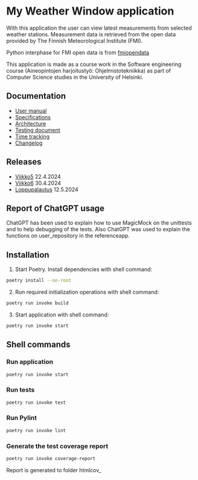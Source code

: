 # My Weather Window application
With this application the user can view latest measurements from selected weather stations. Measurement data is retrieved from the open data provided by The Finnish Meteorological Institute (FMI).

Python interphase for FMI open data is from [fmiopendata](https://github.com/pnuu/fmiopendata)

This application is made as a course work in the Software engineering course (Aineopintojen harjoitustyö: Ohjelmistotekniikka) as part of Computer Science studies in the University of Helsinki.

## Documentation
- [User manual](documentation/usermanual.md)
- [Specifications](documentation/specifications.md)
- [Architecture](documentation/architecture.md)
- [Testing document](documentation/testing.md)
- [Time tracking](documentation/timetracking.md)
- [Changelog](documentation/changelog.md)

## Releases

- [Viikko5](https://github.com/mcpaulafi/ot-harjoitustyo/releases/tag/viikko5) 22.4.2024
- [Viikko6](https://github.com/mcpaulafi/ot-harjoitustyo/releases/tag/viikko6) 30.4.2024
- [Loppupalautus](https://github.com/mcpaulafi/ot-harjoitustyo/releases/tag/viikko6) 12.5.2024

## Report of ChatGPT usage

ChatGPT has been used to explain how to use MagicMock on the unittests and to help debugging of the tests. Also ChatGPT was used to explain the functions on user_repository in the referenceapp.

## Installation

1. Start Poetry. Install dependencies with shell command:

```bash
poetry install --no-root
```

2. Run required initialization operations with shell command:

```bash
poetry run invoke build
```

3. Start application with shell command:

```bash
poetry run invoke start
```
## Shell commands

### Run application

```bash
poetry run invoke start
```

### Run tests

```bash
poetry run invoke test
```

### Run Pylint

```bash
poetry run invoke lint
```

### Generate the test coverage report 


```bash
poetry run invoke coverage-report
```

Report is generated to folder htmlcov_ 
